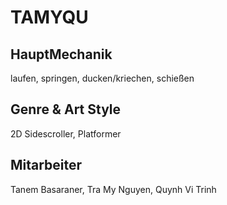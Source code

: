 # TAMYQU


## HauptMechanik 
laufen, springen, ducken/kriechen, schießen

## Genre & Art Style
2D Sidescroller, Platformer

## Mitarbeiter
Tanem Basaraner, Tra My Nguyen, Quynh Vi Trinh
